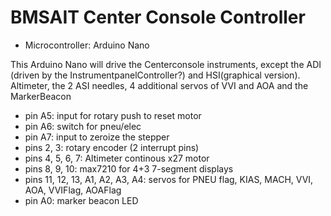 # BMSAIT Center Console Controller
* Microcontroller: Arduino Nano

This Arduino Nano will drive the Centerconsole instruments, except the ADI (driven by the InstrumentpanelController?) and HSI(graphical version).  
Altimeter, the 2 ASI needles, 4 additional servos of VVI and AOA and the MarkerBeacon

- pin A5: input for rotary push to reset motor
- pin A6: switch for pneu/elec
- pin A7: input to zeroize the stepper 
- pins 2, 3: rotary encoder (2 interrupt pins)
- pins 4, 5, 6, 7: Altimeter continous x27 motor
- pins 8, 9, 10: max7210 for 4+3 7-segment displays
- pins 11, 12, 13, A1, A2, A3, A4: servos for PNEU flag, KIAS, MACH, VVI, AOA, VVIFlag, AOAFlag
- pin A0: marker beacon LED

